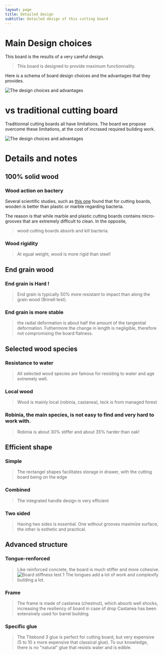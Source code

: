 ```yaml
---
layout: page
title: Detailed design
subtitle: Detailed design of this cutting board
---
```


# Main Design choices
This board is the results of a very careful design.
> This board is designed to provide maximum functionnality.

Here is a schema of board design choices and the advantages that they provides.

![The design choices and advantages]({{site.url}}/img/design/illustration/design_principles_RG.jpg)


# vs traditional cutting board
Traditionnal cutting boards all have limitations.
The board we propose overcome these limitations, at the cost of incrased required building work.

![The design choices and advantages]({{site.url}}/img/design/vs/pros_cons_cutting_board.jpg)


# Details and notes
## 100% solid wood
### Wood action on bactery

Several scientific studies, such as [this one](http://jfoodprotection.org/doi/abs/10.4315/0362-028X-57.1.16) found that for cutting boards, wooden is better than plastic or marble regarding bacteria.

The reason is that while marble and plastic cutting boards contains micro-grooves that are extremely difficult to clean.
In the opposite,
> wood cutting boards absorb and kill bacteria.

### Wood rigidity
> At egual weight, wood is more rigid than steel!

## End grain wood
### End grain is Hard !
> End grain is typically 50% more resistant to impact than along the grain wood (Brinell test).

### End grain is more stable
> the radial deformation is about half the amount of the tangential deformation.
Futhermore the change in length is negligible, therefore not compromising the board flatness.

## Selected wood species
### Resistance to water
> All selected wood species are famous for resisting to water and age extremely well.
### Local wood
>Wood is mainly local (robinia, castanea), teck is from managed forest
### Robinia, the main species, is not easy to find and very hard to work with.
> Robinia is about 30% stiffer and about 35% harder than oak!

## Efficient shape
### Simple
> The rectangel shapes facilitates storage in drawer, with the cutting board being on the edge
### Combined
>The integrated handle design is very efficient
### Two sided
> Having two sides is essential. One without grooves maximize surface, the other is esthetic and practical.

## Advanced structure
### Tongue-renforced
> Like reinforced concrete, the board is much stiffer and more cohesive.
![Board stiffness test 1]({{site.url}}/img/results/stiffness/stiffness_test_100kg_composed.jpg)
> The tongues add a lot of work and complexify building a lot.
### Frame
> The frame is made of castanea (chestnut), which absorb well shocks, increasing the resiliency of board in case of drop
> Castanea has been extensively used for barrel building.
### Specific glue
> The Titebond 3 glue is perfect for cutting board, but very expensive (5 to 10 x more expensive that classical glue).
> To our knowledge, there is no "natural" glue that resists water and is edible.


